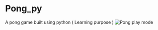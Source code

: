 # Pong_py
A pong game built using python ( Learning purpose )
![Pong play mode](https://user-images.githubusercontent.com/43695498/134953794-608925c8-4825-40ba-adc8-a3bacd0536d7.png)
